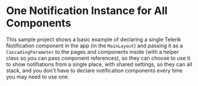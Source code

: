 # One Notification Instance for All Components

This sample project shows a basic example of declaring a single Telerik Notification component in the app (in the `MainLayout`) and passing it as a `CascadingParameter` to the pages and components inside (with a helper class so you can pass component references), so they can choose to use it to show notifiations from a single place, with shared settings, so they can all stack, and you don't have to declare notification components every time you may need to use one.